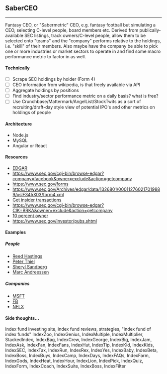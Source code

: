 ## SaberCEO
---
Fantasy CEO, or "Sabermetric" CEO, e.g. fantasy football but simulating a CEO, selecting C-level people, board members etc. Derived from publically-available SEC listings, track owners/C-level people, allow them to be selected onto "teams" and the "company" performs relative to the holdings, i.e. "skill" of their members. Also maybe have the company be able to pick one or more industries or market sectors to operate in and find some macro performance metric to factor in as well.

#### Technically
- [ ] Scrape SEC holdings by holder (Form 4)
- [ ] CEO information from wikipedia, is that freely available via API
- [ ] Aggregate holdings by positions
- [ ] Find industry/sector performance metric on a daily basis? what is free?
- [ ] Use Crunchbase/Mattermark/AngelList/StockTwits as a sort of recruiting/draft-day style view of potential IPO's and other metrics on holdings of people

#### Architecture
- Node.js
- MySQL
- Angular or React

#### Resources
- [EDGAR](https://www.sec.gov/page/info/edgar.shtml)
- https://www.sec.gov/cgi-bin/browse-edgar?company=facebook&owner=exclude&action=getcompany
- https://www.sec.gov/forms
- https://www.sec.gov/Archives/edgar/data/1326801/000112760217019889/xslF345X03/form4.xml
- [Get insider transactions](https://www.sec.gov/cgi-bin/own-disp?action=getissuer&CIK=0001326801)
- https://www.sec.gov/cgi-bin/browse-edgar?CIK=BRKA&owner=exclude&action=getcompany
- [10 percent owner](https://books.google.com/books?id=Dkh5yJeLDlcC&pg=PA49&lpg=PA49&dq=%2210+percent+owner%22&source=bl&ots=GjVNqp5Bm0&sig=Se2GwKVTp2_XK_VD4dX_fUIwGqU&hl=en&sa=X&ved=0ahUKEwjxiKGd4LTUAhVsxoMKHUMJDF0Q6AEIZDAL#v=onepage&q=%2210%20percent%20owner%22&f=false)
- https://www.sec.gov/investor/pubs.shtml

#### Examples
##### People
- [Reed Hastings](https://www.sec.gov/cgi-bin/own-disp?action=getowner&CIK=0001033331)
- [Peter Thiel](https://www.sec.gov/cgi-bin/own-disp?action=getowner&CIK=0001211060)
- [Sheryl Sandberg](https://www.sec.gov/cgi-bin/own-disp?action=getowner&CIK=0001366010)
- [Marc Andreessen](https://www.sec.gov/cgi-bin/own-disp?action=getowner&CIK=0001160077)


##### Companies
- [MSFT](https://www.sec.gov/cgi-bin/own-disp?action=getissuer&CIK=0000789019)
- [FB](https://www.sec.gov/cgi-bin/own-disp?action=getissuer&CIK=0001326801)
- [NFLX](https://www.sec.gov/cgi-bin/own-disp?action=getissuer&CIK=0001065280)

#### Side thoughts...
Index fund investing site, index fund reviews, strategies, "index fund of index funds"
IndexZoo, IndexGenius, IndexMultiple, IndexMultiplier, StackedIndex, IndexBag, IndexCrew, IndexGeorge, IndexBig, IndexJam, IndexAsk, IndexFan, IndexFans, IndexHut, IndexTip, IndexKid, IndexKids, IndexSEC, IndexTax, IndexRun, IndexRex, IndexYes, IndexBaby, IndexBeta, IndexBoss, IndexBuys, IndexCamp, IndexDays, IndexFAQs, IndexFarm, IndexGods, IndexHeat, IndexHour, IndexLion, IndexPick, IndexQuiz, IndexForm, IndexCoach, IndexSuite, IndexBoss, IndexFilter
